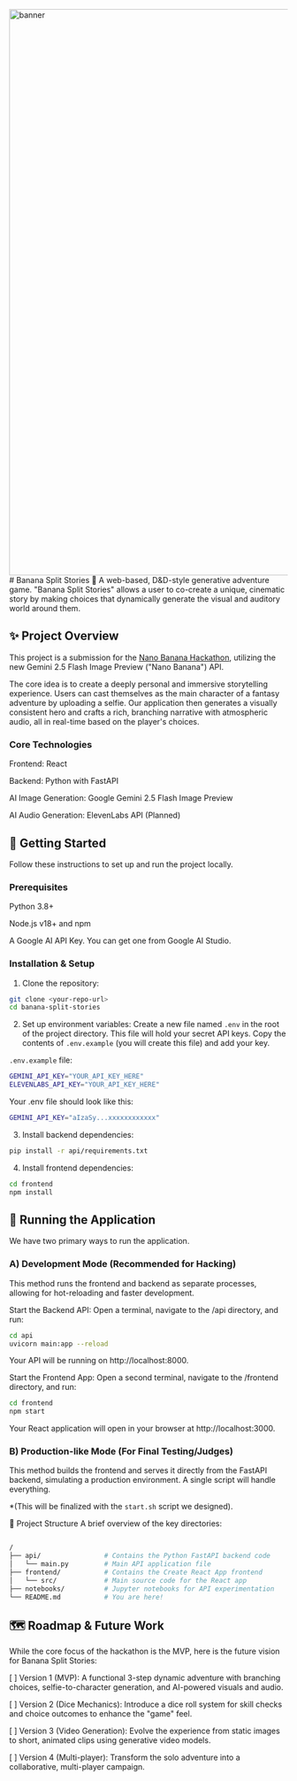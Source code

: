 <img width="1024" height="1024" alt="banner" src="https://github.com/user-attachments/assets/fe8efa46-45b7-4128-8b06-993e74399fb0" />
# Banana Split Stories 🍌
A web-based, D&D-style generative adventure game. "Banana Split Stories" allows a user to co-create a unique, cinematic story by making choices that dynamically generate the visual and auditory world around them.

<!-- TODO: Add a GIF of the final application in action! -->

## ✨ Project Overview
This project is a submission for the [Nano Banana Hackathon](https://www.kaggle.com/competitions/banana/overview), utilizing the new Gemini 2.5 Flash Image Preview ("Nano Banana") API.

The core idea is to create a deeply personal and immersive storytelling experience. Users can cast themselves as the main character of a fantasy adventure by uploading a selfie. Our application then generates a visually consistent hero and crafts a rich, branching narrative with atmospheric audio, all in real-time based on the player's choices.

### Core Technologies
Frontend: React

Backend: Python with FastAPI

AI Image Generation: Google Gemini 2.5 Flash Image Preview

AI Audio Generation: ElevenLabs API (Planned)

## 🚀 Getting Started
Follow these instructions to set up and run the project locally.

### Prerequisites
Python 3.8+

Node.js v18+ and npm

A Google AI API Key. You can get one from Google AI Studio.

### Installation & Setup
1. Clone the repository:

```bash
git clone <your-repo-url>
cd banana-split-stories
```

2. Set up environment variables:
Create a new file named `.env` in the root of the project directory. This file will hold your secret API keys. Copy the contents of `.env.example` (you will create this file) and add your key.

`.env.example` file:

```bash
GEMINI_API_KEY="YOUR_API_KEY_HERE"
ELEVENLABS_API_KEY="YOUR_API_KEY_HERE"
```

Your .env file should look like this:

```bash
GEMINI_API_KEY="aIzaSy...xxxxxxxxxxxx"
```

3. Install backend dependencies:

```bash
pip install -r api/requirements.txt
```

4. Install frontend dependencies:

```bash
cd frontend
npm install
```

## 🏃 Running the Application
We have two primary ways to run the application.

### A) Development Mode (Recommended for Hacking)
This method runs the frontend and backend as separate processes, allowing for hot-reloading and faster development.

Start the Backend API:
Open a terminal, navigate to the /api directory, and run:

```bash
cd api
uvicorn main:app --reload
```

Your API will be running on http://localhost:8000.

Start the Frontend App:
Open a second terminal, navigate to the /frontend directory, and run:

```bash
cd frontend
npm start
```

Your React application will open in your browser at http://localhost:3000.

### B) Production-like Mode (For Final Testing/Judges)
This method builds the frontend and serves it directly from the FastAPI backend, simulating a production environment. A single script will handle everything.

*(This will be finalized with the `start.sh` script we designed).

📂 Project Structure
A brief overview of the key directories:
```bash

/
├── api/                # Contains the Python FastAPI backend code
│   └── main.py         # Main API application file
├── frontend/           # Contains the Create React App frontend
│   └── src/            # Main source code for the React app
├── notebooks/          # Jupyter notebooks for API experimentation
└── README.md           # You are here!
```

## 🗺️ Roadmap & Future Work
While the core focus of the hackathon is the MVP, here is the future vision for Banana Split Stories:

[ ] Version 1 (MVP): A functional 3-step dynamic adventure with branching choices, selfie-to-character generation, and AI-powered visuals and audio.

[ ] Version 2 (Dice Mechanics): Introduce a dice roll system for skill checks and choice outcomes to enhance the "game" feel.

[ ] Version 3 (Video Generation): Evolve the experience from static images to short, animated clips using generative video models.

[ ] Version 4 (Multi-player): Transform the solo adventure into a collaborative, multi-player campaign.
